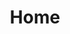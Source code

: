 ---
title: Home
sections:
  - section_id: hero
    type: section_hero
    title: Aprende Compartiendo
    image: images/hero.jpeg
    content: >-
      ¡La mejor manera de aprender es compartir tus conocimientos!
  - section_id: features
    type: section_grid
    col_number: three
    grid_items:
      - title: Contenidos digitales
        content: >-
          Los contenidos digitales son cualquier pieza de información que podemos incluir en un medio digital. Pueden estar formados por textos, imágenes, vídeos, mapas… ¡No hay límite para la creatividad!
        actions:
          - label: Aprende aquí
            url: /contenidos-digitales
            style: link
      - title: Compartir información
        content: >-
          Las redes sociales son un elemento ubicuo en la vida moderna. Compartir nuestras experiencias de vida con amigos y familiares puede ser agradable.
        actions:
          - label: Aprende aquí
            url: /compartir-informacion
            style: link
      - title: Verificación en dos pasos
        content: >-
          También conocido como doble factor de autenticación (2FA), es una medida de seguridad con la que hacemos más difícil que alguien sin autorización acceda a la cuenta personal de aquel servicio que cuente con esta funcionalidad
        actions:
          - label: Aprende aquí
            url: /verificacion-dos-pasos
            style: link
  - section_id: features
    type: section_grid
    col_number: three
    grid_items:
      - title: Qué es una wiki
        content: >-
          Wiki es de origen hawaiano que significa: rápido. Comúnmente para abreviar esta palabra se utiliza Wiki y en términos tecnológicos es un software para la creación de contenido de forma colaborativa.
        actions:
          - label: Aprende aquí
            url: /wiki
            style: link
      - title: Qué es una blog
        content: >-
          la palabra blog viene de la abreviación de weblog, lo que en español se traduce como «registro web». Por eso el sentido básico del blog es el de una bitácora o diario digital donde se va «registrando» contenido de forma cronológica.
        actions:
          - label: Aprende aquí
            url: /que-es-una-blog
            style: link
      - title: Crea un blog
        content: >-
          Sigue este pequeño tutorial y aprenderás a crear tu Blog personal o de negocio completamente gratis, sí serás visible a todo el mundo desde ahora.
        actions:
          - label: Aprende aquí
            url: /crea-un-blog
            style: link
  - section_id: cta
    type: section_cta
    title: Competencias digitales
    subtitle: Existen muchas competencias digitales que podemos aprender. Te invitamos ha aprenderlas todas.
    actions:
      - label: Aprende aquí
        url: "https://competenciasdigitalesec.com"
        style: primary
seo:
  title: Aprende Compartiendo
  description: ¡La mejor manera de aprender es compartir tus conocimientos!
  extra:
    - name: 'og:type'
      value: website
      keyName: property
    - name: 'og:title'
      value: Aprende Compartiendo
      keyName: property
    - name: 'og:description'
      value: ¡La mejor manera de aprender es compartir tus conocimientos!
      keyName: property
    - name: 'og:image'
      value: "https://cdn.pixabay.com/photo/2014/03/24/17/06/hummingbird-295026_960_720.png"
      keyName: property
      relativeUrl: true
    - name: 'twitter:card'
      value: summary_large_image
    - name: 'twitter:title'
      value: Aprende Compartiendo
    - name: 'twitter:description'
      value: ¡La mejor manera de aprender es compartir tus conocimientos!
    - name: 'twitter:image'
      value: "https://cdn.pixabay.com/photo/2014/03/24/17/06/hummingbird-295026_960_720.png"
      relativeUrl: true
layout: advanced
---